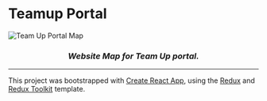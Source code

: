 # Teamup Portal

![Team Up Portal Map](https://kretaceous-bucket.s3.ap-south-1.amazonaws.com/team-up-map.png)
<h3 align="center"> <i>Website Map for Team Up portal.</i> </h3>

---

This project was bootstrapped with [Create React App](https://github.com/facebook/create-react-app), using the [Redux](https://redux.js.org/) and [Redux Toolkit](https://redux-toolkit.js.org/) template.
